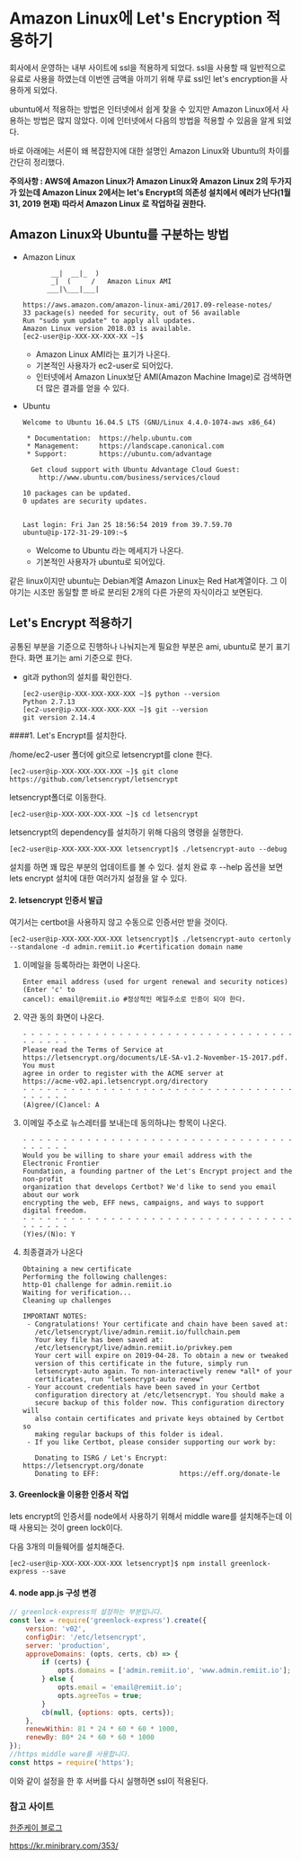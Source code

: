 # Amazon Linux에 Let's Encryption 적용하기

회사에서 운영하는 내부 사이트에 ssl을 적용하게 되었다. ssl을 사용할 때 일반적으로 유료로 사용을 하였는데 이번엔 금액을 아끼기 위해 무료 ssl인 let's encryption을 사용하게 되었다.

ubuntu에서 적용하는 방법은 인터넷에서 쉽게 찾을 수 있지만 
Amazon Linux에서 사용하는 방법은 많지 않았다. 이에 인터넷에서 다음의 방법을 적용할 수 있음을 알게 되었다.

바로 아래에는 서론이 왜 복잡한지에 대한 설명인 Amazon Linux와 Ubuntu의 차이를 간단히 정리했다.

**주의사항 : AWS에 Amazon Linux가 Amazon Linux와 Amazon Linux 2의 두가지가 있는데 Amazon Linux 2에서는 let's Encrypt의 의존성 설치에서 에러가 난다(1월 31, 2019 현재) 따라서 Amazon Linux 로 작업하길 권한다.**

## Amazon Linux와 Ubuntu를 구분하는 방법

- Amazon Linux

  ```shell
         __|  __|_  )
         _|  (     /   Amazon Linux AMI
        ___|\___|___|
  
  https://aws.amazon.com/amazon-linux-ami/2017.09-release-notes/
  33 package(s) needed for security, out of 56 available
  Run "sudo yum update" to apply all updates.
  Amazon Linux version 2018.03 is available.
  [ec2-user@ip-XXX-XX-XXX-XX ~]$
  ```

  - Amazon Linux AMI라는 표기가 나온다.
  - 기본적인 사용자가 ec2-user로 되어있다.
  - 인터넷에서 Amazon Linux보단 AMI(Amazon Machine Image)로 검색하면 더 많은 결과를 얻을 수 있다.

- Ubuntu

  ```shell
  Welcome to Ubuntu 16.04.5 LTS (GNU/Linux 4.4.0-1074-aws x86_64)
  
   * Documentation:  https://help.ubuntu.com
   * Management:     https://landscape.canonical.com
   * Support:        https://ubuntu.com/advantage
  
    Get cloud support with Ubuntu Advantage Cloud Guest:
      http://www.ubuntu.com/business/services/cloud
  
  10 packages can be updated.
  0 updates are security updates.
  
  
  Last login: Fri Jan 25 18:56:54 2019 from 39.7.59.70
  ubuntu@ip-172-31-29-109:~$
  ```

  - Welcome to Ubuntu 라는 메세지가 나온다.
  - 기본적인 사용자가 ubuntu로 되어있다.

같은 linux이지만 ubuntu는 Debian계열 Amazon Linux는 Red Hat계열이다. 그 이야기는 시조만 동일할 뿐 바로 분리된 2개의 다른 가문의 자식이라고 보면된다. 

## Let's Encrypt 적용하기

공통된 부분을 기준으로 진행하나 나눠지는게 필요한 부분은 ami, ubuntu로 분기 표기한다.
화면 표기는 ami 기준으로 한다.

- git과 python의 설치를 확인한다.

  ```shell
  [ec2-user@ip-XXX-XXX-XXX-XXX ~]$ python --version
  Python 2.7.13
  [ec2-user@ip-XXX-XXX-XXX-XXX ~]$ git --version
  git version 2.14.4
  ```

####1. Let's Encrypt를 설치한다.

/home/ec2-user 폴더에 git으로 letsencrypt를 clone 한다.

```shell
[ec2-user@ip-XXX-XXX-XXX-XXX ~]$ git clone https://github.com/letsencrypt/letsencrypt
```

letsencrypt폴더로 이동한다.

```shell
[ec2-user@ip-XXX-XXX-XXX-XXX ~]$ cd letsencrypt
```

letsencrypt의 dependency를 설치하기 위해 다음의 명령을 실행한다.

```shell
[ec2-user@ip-XXX-XXX-XXX-XXX letsencrypt]$ ./letsencrypt-auto --debug
```

설치를 하면 꽤 많은 부분의 업데이트를 볼 수 있다.
설치 완료 후 --help 옵션을 보면 lets encrypt 설치에 대한 여러가지 설정을 알 수 있다.

#### 2. letsencrypt 인증서 발급

여기서는 certbot을 사용하지 않고 수동으로 인증서만 받을 것이다.

```shell
[ec2-user@ip-XXX-XXX-XXX-XXX letsencrypt]$ ./letsencrypt-auto certonly --standalone -d admin.remiit.io #certification domain name
```

1. 이메일을 등록하라는 화면이 나온다.

   ```shell
   Enter email address (used for urgent renewal and security notices) (Enter 'c' to
   cancel): email@remiit.io #정상적인 메일주소로 인증이 되야 한다.
   ```

2. 약관 동의 화면이 나온다.

   ```shell
   - - - - - - - - - - - - - - - - - - - - - - - - - - - - - - - - - - - - - - - -
   Please read the Terms of Service at
   https://letsencrypt.org/documents/LE-SA-v1.2-November-15-2017.pdf. You must
   agree in order to register with the ACME server at
   https://acme-v02.api.letsencrypt.org/directory
   - - - - - - - - - - - - - - - - - - - - - - - - - - - - - - - - - - - - - - - -
   (A)gree/(C)ancel: A
   ```

3. 이메일 주소로 뉴스레터를 보내는데 동의하냐는 항목이 나온다.

   ```shell
   - - - - - - - - - - - - - - - - - - - - - - - - - - - - - - - - - - - - - - - -
   Would you be willing to share your email address with the Electronic Frontier
   Foundation, a founding partner of the Let's Encrypt project and the non-profit
   organization that develops Certbot? We'd like to send you email about our work
   encrypting the web, EFF news, campaigns, and ways to support digital freedom.
   - - - - - - - - - - - - - - - - - - - - - - - - - - - - - - - - - - - - - - - -
   (Y)es/(N)o: Y
   ```

4. 최종결과가 나온다

   ```
   Obtaining a new certificate
   Performing the following challenges:
   http-01 challenge for admin.remiit.io
   Waiting for verification...
   Cleaning up challenges
   
   IMPORTANT NOTES:
    - Congratulations! Your certificate and chain have been saved at:
      /etc/letsencrypt/live/admin.remiit.io/fullchain.pem
      Your key file has been saved at:
      /etc/letsencrypt/live/admin.remiit.io/privkey.pem
      Your cert will expire on 2019-04-28. To obtain a new or tweaked
      version of this certificate in the future, simply run
      letsencrypt-auto again. To non-interactively renew *all* of your
      certificates, run "letsencrypt-auto renew"
    - Your account credentials have been saved in your Certbot
      configuration directory at /etc/letsencrypt. You should make a
      secure backup of this folder now. This configuration directory will
      also contain certificates and private keys obtained by Certbot so
      making regular backups of this folder is ideal.
    - If you like Certbot, please consider supporting our work by:
   
      Donating to ISRG / Let's Encrypt:   https://letsencrypt.org/donate
      Donating to EFF:                    https://eff.org/donate-le
   ```

#### 3. Greenlock을 이용한 인증서 작업

lets encrypt의 인증서를 node에서 사용하기 위해서 middle ware를 설치해주는데 이때 사용되는 것이 green lock이다.

다음 3개의 미들웨어를 설치해준다.

```shell
[ec2-user@ip-XXX-XXX-XXX-XXX letsencrypt]$ npm install greenlock-express --save
```

#### 4. node app.js 구성 변경

```javascript
// greenlock-express의 설정하는 부분입니다.
const lex = require('greenlock-express').create({
	version: 'v02',
	configDir: '/etc/letsencrypt',
	server: 'production',
	approveDomains: (opts, certs, cb) => {
		if (certs) {
			opts.domains = ['admin.remiit.io', 'www.admin.remiit.io'];
		} else {
			opts.email = 'email@remiit.io';
			opts.agreeTos = true;
		}
		cb(null, {options: opts, certs});
	},
	renewWithin: 81 * 24 * 60 * 60 * 1000,
	renewBy: 80* 24 * 60 * 60 * 1000
});
//https middle ware를 사용합니다.
const https = require('https');
```

이와 같이 설정을 한 후 서버를 다시 실행하면 ssl이 적용된다.

### 참고 사이트

[한준케이 블로그](http://hanjoonkblog.blogspot.com/2016/11/nodejs-lets-encrypt-https.html)

https://kr.minibrary.com/353/
